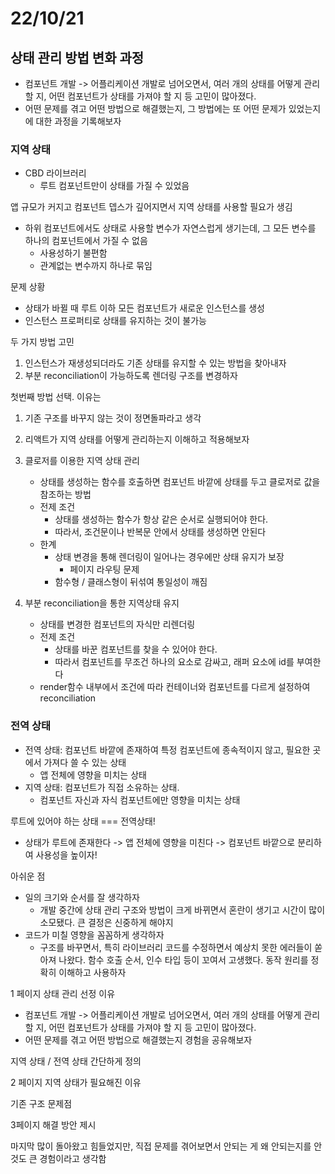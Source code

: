 # 22/10/21

## 상태 관리 방법 변화 과정

- 컴포넌트 개발 -> 어플리케이션 개발로 넘어오면서, 여러 개의 상태를 어떻게 관리할 지, 어떤 컴포넌트가 상태를 가져야 할 지 등 고민이 많아졌다.
- 어떤 문제를 겪고 어떤 방법으로 해결했는지, 그 방법에는 또 어떤 문제가 있었는지에 대한 과정을 기록해보자

### 지역 상태

- CBD 라이브러리
	- 루트 컴포넌트만이 상태를 가질 수 있었음

앱 규모가 커지고 컴포넌트 뎁스가 깊어지면서 지역 상태를 사용할 필요가 생김
- 하위 컴포넌트에서도 상태로 사용할 변수가 자연스럽게 생기는데, 그 모든 변수를 하나의 컴포넌트에서 가질 수 없음
	- 사용성하기 불편함
	- 관계없는 변수까지 하나로 묶임

문제 상황
- 상태가 바뀔 때 루트 이하 모든 컴포넌트가 새로운 인스턴스를 생성
- 인스턴스 프로퍼티로 상태를 유지하는 것이 불가능

두 가지 방법 고민
1. 인스턴스가 재생성되더라도 기존 상태를 유지할 수 있는 방법을 찾아내자
2. 부분 reconciliation이 가능하도록 렌더링 구조를 변경하자

첫번째 방법 선택. 이유는
1. 기존 구조를 바꾸지 않는 것이 정면돌파라고 생각
2. 리액트가 지역 상태를 어떻게 관리하는지 이해하고 적용해보자

1. 클로저를 이용한 지역 상태 관리
	- 상태를 생성하는 함수를 호출하면 컴포넌트 바깥에 상태를 두고 클로저로 값을 참조하는 방법
	- 전제 조건
		- 상태를 생성하는 함수가 항상 같은 순서로 실행되어야 한다.
		- 따라서, 조건문이나 반복문 안에서 상태를 생성하면 안된다
	- 한계
		- 상태 변경을 통해 렌더링이 일어나는 경우에만 상태 유지가 보장
			- 페이지 라우팅 문제
		- 함수형 / 클래스형이 뒤섞여 통일성이 깨짐

2. 부분 reconciliation을 통한 지역상태 유지
	- 상태를 변경한 컴포넌트의 자식만 리렌더링
	- 전제 조건
		- 상태를 바꾼 컴포넌트를 찾을 수 있어야 한다.
		- 따라서 컴포넌트를 무조건 하나의 요소로 감싸고, 래퍼 요소에 id를 부여한다
	- render함수 내부에서 조건에 따라 컨테이너와 컴포넌트를 다르게 설정하여 reconciliation

### 전역 상태

- 전역 상태: 컴포넌트 바깥에 존재하여 특정 컴포넌트에 종속적이지 않고, 필요한 곳에서 가져다 쓸 수 있는 상태
	- 앱 전체에 영향을 미치는 상태
- 지역 상태: 컴포넌트가 직접 소유하는 상태.
	- 컴포넌트 자신과 자식 컴포넌트에만 영향을 미치는 상태

루트에 있어야 하는 상태 === 전역상태!
- 상태가 루트에 존재한다 -> 앱 전체에 영향을 미친다 -> 컴포넌트 바깥으로 분리하여 사용성을 높이자!


아쉬운 점
- 일의 크기와 순서를 잘 생각하자
	- 개발 중간에 상태 관리 구조와 방법이 크게 바뀌면서 혼란이 생기고 시간이 많이 소모됐다. 큰 결정은 신중하게 해야지
- 코드가 미칠 영향을 꼼꼼하게 생각하자
	- 구조를 바꾸면서, 특히 라이브러리 코드를 수정하면서 예상치 못한 에러들이 쏟아져 나왔다. 함수 호출 순서, 인수 타입 등이 꼬여서 고생했다. 동작 원리를 정확히 이해하고 사용하자

1 페이지
상태 관리 선정 이유
- 컴포넌트 개발 -> 어플리케이션 개발로 넘어오면서, 여러 개의 상태를 어떻게 관리할 지, 어떤 컴포넌트가 상태를 가져야 할 지 등 고민이 많아졌다.
- 어떤 문제를 겪고 어떤 방법으로 해결했는지 경험을 공유해보자

지역 상태 / 전역 상태 간단하게 정의

2 페이지
지역 상태가 필요해진 이유

기존 구조 문제점

3페이지
해결 방안 제시

마지막
많이 돌아왔고 힘들었지만, 직접 문제를 겪어보면서 안되는 게 왜 안되는지를 안 것도 큰 경험이라고 생각함
